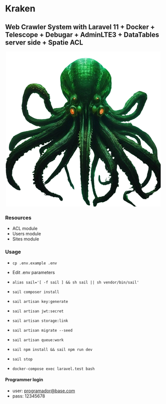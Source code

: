 # Kraken

## Web Crawler System with Laravel 11 + Docker + Telescope + Debugar + AdminLTE3 + DataTables server side + Spatie ACL

<div align="center">
    <img src="./screenshots/kraken.webp">
</div>

### Resources

-   ACL module
-   Users module
-   Sites module

### Usage

-   `cp .env.example .env`
-   Edit .env parameters
-   `alias sail='[ -f sail ] && sh sail || sh vendor/bin/sail'`
-   `sail composer install`
-   `sail artisan key:generate`
-   `sail artisan jwt:secret`
-   `sail artisan storage:link`
-   `sail artisan migrate --seed`
-   `sail artisan queue:work`
-   `sail npm install && sail npm run dev`
-   `sail stop`

-   `docker-compose exec laravel.test bash`

#### Programmer login

-   user: <programador@base.com>
-   pass: 12345678
